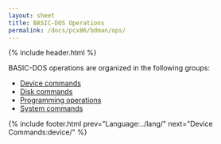 ```yaml
---
layout: sheet
title: BASIC-DOS Operations
permalink: /docs/pcx86/bdman/ops/
---
```


{% include header.html %}

BASIC-DOS operations are organized in the following groups:

- [Device commands](device/)
- [Disk commands](disk/)
- [Programming operations](program/)
- [System commands](system/)

{% include footer.html prev="Language:../lang/" next="Device Commands:device/" %}
